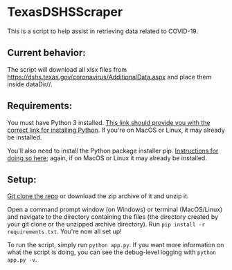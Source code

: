# TexasDSHSScraper
This is a script to help assist in retrieving data related to COVID-19.

## Current behavior:
The script will download all xlsx files from https://dshs.texas.gov/coronavirus/AdditionalData.aspx and place them inside dataDir/<date>/.
  
## Requirements:
You must have Python 3 installed. [This link should provide you with the correct link for installing Python](https://www.python.org/downloads/). If you're on MacOS or Linux, it may already be installed.

You'll also need to install the Python package installer pip. [Instructions for doing so here](https://www.makeuseof.com/tag/install-pip-for-python/); again, if on MacOS or Linux it may already be installed.
  
## Setup:
[Git clone the repo](https://docs.github.com/en/free-pro-team@latest/github/creating-cloning-and-archiving-repositories/cloning-a-repository) or download the zip archive of it and unzip it.

Open a command prompt window (on Windows) or terminal (MacOS/Linux) and navigate to the directory containing the files (the directory created by your git clone or the unzipped archive directory). Run `pip install -r requirements.txt`. You're now all set up!

To run the script, simply run `python app.py`. If you want more information on what the script is doing, you can see the debug-level logging with `python app.py -v`.
